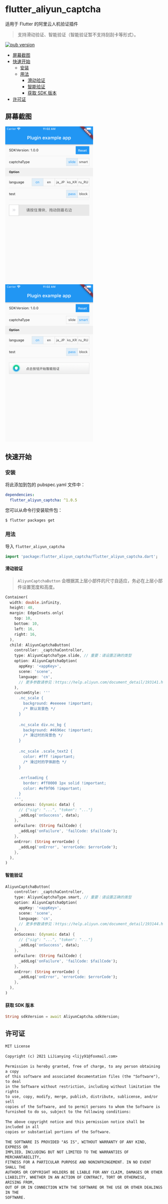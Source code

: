 # flutter_aliyun_captcha

适用于 Flutter 的阿里云人机验证插件

> 支持滑动验证、智能验证（智能验证暂不支持刮刮卡等形式）。

[![pub version][pub-image]][pub-url]

[pub-image]: https://img.shields.io/pub/v/flutter_aliyun_captcha.svg
[pub-url]: https://pub.dev/packages/flutter_aliyun_captcha

<!-- START doctoc generated TOC please keep comment here to allow auto update -->
<!-- DON'T EDIT THIS SECTION, INSTEAD RE-RUN doctoc TO UPDATE -->

- [屏幕截图](#%E5%B1%8F%E5%B9%95%E6%88%AA%E5%9B%BE)
- [快速开始](#%E5%BF%AB%E9%80%9F%E5%BC%80%E5%A7%8B)
  - [安装](#%E5%AE%89%E8%A3%85)
  - [用法](#%E7%94%A8%E6%B3%95)
    - [滑动验证](#%E6%BB%91%E5%8A%A8%E9%AA%8C%E8%AF%81)
    - [智能验证](#%E6%99%BA%E8%83%BD%E9%AA%8C%E8%AF%81)
    - [获取 SDK 版本](#%E8%8E%B7%E5%8F%96-sdk-%E7%89%88%E6%9C%AC)
- [许可证](#%E8%AE%B8%E5%8F%AF%E8%AF%81)

<!-- END doctoc generated TOC please keep comment here to allow auto update -->

## 屏幕截图

<div>
  <img src='https://github.com/leanflutter/flutter_aliyun_captcha/raw/master/screenshots/flutter_aliyun_captcha-ios-slide.png' width=280>
  <img src='https://github.com/leanflutter/flutter_aliyun_captcha/raw/master/screenshots/flutter_aliyun_captcha-ios-smart.png' width=280>
</div>

## 快速开始

### 安装

将此添加到包的 pubspec.yaml 文件中：

```yaml
dependencies:
  flutter_aliyun_captcha: ^1.0.5
```

您可以从命令行安装软件包：

```bash
$ flutter packages get
```

### 用法

导入 `flutter_aliyun_captcha`

```dart
import 'package:flutter_aliyun_captcha/flutter_aliyun_captcha.dart';
```

#### 滑动验证

> `AliyunCaptchaButton` 会根据其上层小部件的尺寸自适应，务必在上层小部件设置宽度和高度。

```dart
Container(
  width: double.infinity,
  height: 48,
  margin: EdgeInsets.only(
    top: 10,
    bottom: 10,
    left: 16,
    right: 16,
  ),
  child: AliyunCaptchaButton(
    controller: _captchaController,
    type: AliyunCaptchaType.slide, // 重要：请设置正确的类型
    option: AliyunCaptchaOption(
      appKey: '<appKey>',
      scene: 'scene',
      language: 'cn',
      // 更多参数请参见：https://help.aliyun.com/document_detail/193141.html
    ),
    customStyle: '''
      .nc_scale {
        background: #eeeeee !important;
        /* 默认背景色 */
      }

      .nc_scale div.nc_bg {
        background: #4696ec !important;
        /* 滑过时的背景色 */
      }

      .nc_scale .scale_text2 {
        color: #fff !important;
        /* 滑过时的字体颜色 */
      }

      .errloading {
        border: #ff0000 1px solid !important;
        color: #ef9f06 !important;
      }
    ''',
    onSuccess: (dynamic data) {
      // {"sig": "...", "token": "..."}
      _addLog('onSuccess', data);
    },
    onFailure: (String failCode) {
      _addLog('onFailure', 'failCode: $failCode');
    },
    onError: (String errorCode) {
      _addLog('onError', 'errorCode: $errorCode');
    },
  ),
)
```

#### 智能验证

```dart
AliyunCaptchaButton(
    controller: _captchaController,
    type: AliyunCaptchaType.smart, // 重要：请设置正确的类型
    option: AliyunCaptchaOption(
      appKey: '<appKey>',
      scene: 'scene',
      language: 'cn',
      // 更多参数请参见：https://help.aliyun.com/document_detail/193144.html
    ),
    onSuccess: (dynamic data) {
      // {"sig": "...", "token": "..."}
      _addLog('onSuccess', data);
    },
    onFailure: (String failCode) {
      _addLog('onFailure', 'failCode: $failCode');
    },
    onError: (String errorCode) {
      _addLog('onError', 'errorCode: $errorCode');
    },
  ),
)
```

#### 获取 SDK 版本

```dart
String sdkVersion = await AliyunCaptcha.sdkVersion;
```

## 许可证

```
MIT License

Copyright (c) 2021 LiJianying <lijy91@foxmail.com>

Permission is hereby granted, free of charge, to any person obtaining a copy
of this software and associated documentation files (the "Software"), to deal
in the Software without restriction, including without limitation the rights
to use, copy, modify, merge, publish, distribute, sublicense, and/or sell
copies of the Software, and to permit persons to whom the Software is
furnished to do so, subject to the following conditions:

The above copyright notice and this permission notice shall be included in all
copies or substantial portions of the Software.

THE SOFTWARE IS PROVIDED "AS IS", WITHOUT WARRANTY OF ANY KIND, EXPRESS OR
IMPLIED, INCLUDING BUT NOT LIMITED TO THE WARRANTIES OF MERCHANTABILITY,
FITNESS FOR A PARTICULAR PURPOSE AND NONINFRINGEMENT. IN NO EVENT SHALL THE
AUTHORS OR COPYRIGHT HOLDERS BE LIABLE FOR ANY CLAIM, DAMAGES OR OTHER
LIABILITY, WHETHER IN AN ACTION OF CONTRACT, TORT OR OTHERWISE, ARISING FROM,
OUT OF OR IN CONNECTION WITH THE SOFTWARE OR THE USE OR OTHER DEALINGS IN THE
SOFTWARE.
```
